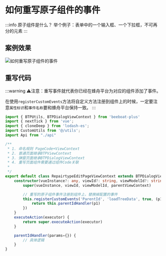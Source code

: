 <!--
 * @Description: 
 * @Author: (于智勇)zhiyong.yu@ytever.com
 * @Date: 2025-01-07 16:41:55
 * @LastEditors: (于智勇)zhiyong.yu@ytever.com
 * @LastEditTime: 2025-01-07 17:05:24
-->
# 如何重写原子组件的事件
:::info
原子组件是什么？
举个例子：表单中的一个输入框、一个下拉框，不可再分的元素
:::

## 案例效果

![如何重写原子组件的事件](http://www.e1024.top/drawing-bed/20250106/原子组件重写.png)


## 重写代码
:::warning
⚠️注意：重写事件就代表你已经在蜂舟平台为对应的组件添加了事件。

在使用`registerCustomEvents`方法将自定义方法注册到组件上的时候，一定要注意`属性标识`和`事件名称`要和蜂舟平台保持一致。
:::
```ts
import { BTPUtils, BTPDialogViewContext } from 'beeboat-plus'
import { nextTick } from 'vue';
import { cloneDeep } from 'lodash-es';
import CustomUtils from '@/utils';
import Api from "./api"

/**
 * 1. 命名规则 PageCode+ViewContext
 * 2. 普通页面继承BTPViewContext
 * 3. 弹窗页面继承BTPDialogViewContext
 * 4. 重写页面组件需要通过组件Code关联
 *
 */
export default class RepairtypeEditPageViewContext extends BTPDialogViewContext {
    constructor(vueInstance?: any, viewId?: string, viewModelId?: string, parentViewContext?: any) {
        super(vueInstance, viewId, viewModelId, parentViewContext)

        // 重写的原子组件事件注册到组件上，替换掉配置的事件
        this.registerCustomEvents('ParentId', 'loadTreeData', true, (p1)=>{
            return this.parentIdHandler(p1)
        })
    }
    executeAction(executor) {
        return super.executeAction(executor)
    }

    parentIdHandler(params={}) {
        // 具体逻辑
    }
}

```